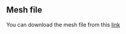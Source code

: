 Mesh file
---------
You can download the mesh file from this [link](https://drive.google.com/uc?export=view&id=1hmSf49psT880bOi7qyKMaRRk3EwynLQR)
